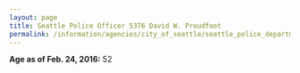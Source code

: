 ```yaml
---
layout: page
title: Seattle Police Officer 5376 David W. Proudfoot
permalink: /information/agencies/city_of_seattle/seattle_police_department/copbook/5376/
---
```


**Age as of Feb. 24, 2016:** 52

